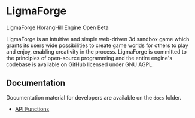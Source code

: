 # LigmaForge
LigmaForge HorangHill Engine Open Beta

LigmaForge is an intuitive and simple web-driven 3d sandbox game which grants its users wide possibilities to create game worlds for others to play and enjoy, enabling creativity in the process. LigmaForge is committed to the principles of open-source programming and the entire engine's codebase is available on GitHub licensed under GNU AGPL.

## Documentation
Documentation material for developers are available on the `docs` folder.
- [API Functions](docs/scriptapi.md)